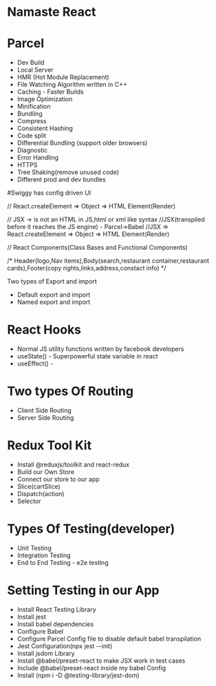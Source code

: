
# Namaste React 

# Parcel
- Dev Build
- Local Server
- HMR (Hot Module Replacement)
- File Watching Algorithm written in C++
- Caching - Faster Builds
- Image Optimization
- Minification
- Bundling
- Compress
- Consistent Hashing 
- Code split
- Differential Bundling (support older browsers)
- Diagnostic
- Error Handling
- HTTPS
- Tree Shaking(remove unused code)
- Different prod and dev bundles





#Swiggy has config driven UI

// React.createElement => Object => HTML Element(Render)

// JSX -> is not an HTML in JS,html or xml like syntax
//JSX(transpiled before it reaches the JS engine) - Parcel->Babel
//JSX => React.createElement => Object => HTML Element(Render)


// React Components(Class Bases and Functional Components)

/* 
Header(logo,Nav items),Body(search,restaurant container,restaurant cards),Footer(copy rights,links,address,constact info)
*/

Two types of Export and import
  - Default export and import
  - Named export and import


 # React Hooks
  - Normal JS utility functions written by facebook developers
  - useState() - Superpowerful state variable in react
  - useEffect() - 

# Two types Of Routing
  - Client Side Routing
  - Server Side Routing

# Redux Tool Kit
 - Install @reduxjs/toolkit and react-redux
 - Build our Own Store
 - Connect our store to our app
 - Slice(cartSlice)
 - Dispatch(action)
 - Selector
  

# Types Of Testing(developer)
 - Unit Testing
 - Integration Testing
 - End to End Testing - e2e testing

 # Setting Testing in our App
  - Install React Testing Library
  - Install jest
  - Install babel dependencies
  - Configure Babel
  - Configure Parcel Config file to disable default babel transpilation
  - Jest Configuration(npx jest --init)
  - Install jsdom Library
  - Install @babel/preset-react to make JSX work in test cases
  - Include @babel/preset-react inside my  babel Config
  - Install (npm i -D @testing-library/jest-dom)


